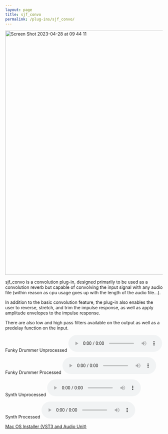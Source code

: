 ```yaml
---
layout: page
title: sjf_convo
permalink: /plug-ins/sjf_convo/
---
```

<img width="781" alt="Screen Shot 2023-04-28 at 09 44 11" src="https://user-images.githubusercontent.com/12850558/235100836-e2efa1fc-10b8-4c5a-b70d-19d92d01397e.png">





sjf_convo is a convolution plug-in, designed primarily to be used as a convolution reverb but capable of convolving the input signal with any audio file (within reason as cpu usage goes up with the length of the audio file...). 

In addition to the basic convolution feature, the plug-in also enables the user to reverse, stretch, and trim the impulse response, as well as apply amplitude envelopes to the impulse response.

There are also low and high pass filters available on the output as well as a predelay function on the input.

Funky Drummer Unprocessed
<audio controls>
<source src="/MP3s/funkyDummer160.mp3" type="audio/mp3">
</audio>

Funky Drummer Processed
<audio controls>
<source src="/MP3s/funkyDrummerRev.mp3" type="audio/mp3">
</audio>

Synth Unprocessed
<audio controls>
<source src="/MP3s/synthUnprocessed2.mp3" type="audio/mp3">
</audio>

Synth Processed
<audio controls>
<source src="/MP3s/synth2Rev.mp3" type="audio/mp3">
</audio>

[Mac OS Installer (VST3 and Audio Unit)](https://drive.google.com/file/d/1jVYcYEft5b-7BlbJ_iTxiUKNn5Zd2WY1/view?usp=sharing)
